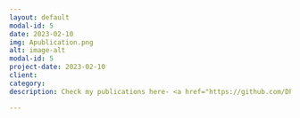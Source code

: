 ```yaml
---
layout: default
modal-id: 5
date: 2023-02-10
img: Apublication.png
alt: image-alt
modal-id: 5
project-date: 2023-02-10
client: 
category: 
description: Check my publications here- <a href="https://github.com/DharmieCode/DharmieCode.github.io/blob/2b0452f219088592c31eb6dafa002a4944b0c42a/My_PUBLICATIONS.pdf" target= "_blank"</i> Link.</a>

---
```

